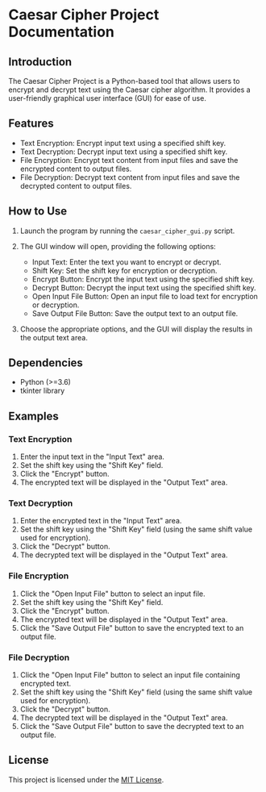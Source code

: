 # Caesar Cipher Project Documentation

## Introduction

The Caesar Cipher Project is a Python-based tool that allows users to encrypt and decrypt text using the Caesar cipher algorithm. It provides a user-friendly graphical user interface (GUI) for ease of use.

## Features

- Text Encryption: Encrypt input text using a specified shift key.
- Text Decryption: Decrypt input text using a specified shift key.
- File Encryption: Encrypt text content from input files and save the encrypted content to output files.
- File Decryption: Decrypt text content from input files and save the decrypted content to output files.

## How to Use

1. Launch the program by running the `caesar_cipher_gui.py` script.
2. The GUI window will open, providing the following options:

   - Input Text: Enter the text you want to encrypt or decrypt.
   - Shift Key: Set the shift key for encryption or decryption.
   - Encrypt Button: Encrypt the input text using the specified shift key.
   - Decrypt Button: Decrypt the input text using the specified shift key.
   - Open Input File Button: Open an input file to load text for encryption or decryption.
   - Save Output File Button: Save the output text to an output file.

3. Choose the appropriate options, and the GUI will display the results in the output text area.

## Dependencies

- Python (>=3.6)
- tkinter library

## Examples

### Text Encryption

1. Enter the input text in the "Input Text" area.
2. Set the shift key using the "Shift Key" field.
3. Click the "Encrypt" button.
4. The encrypted text will be displayed in the "Output Text" area.

### Text Decryption

1. Enter the encrypted text in the "Input Text" area.
2. Set the shift key using the "Shift Key" field (using the same shift value used for encryption).
3. Click the "Decrypt" button.
4. The decrypted text will be displayed in the "Output Text" area.

### File Encryption

1. Click the "Open Input File" button to select an input file.
2. Set the shift key using the "Shift Key" field.
3. Click the "Encrypt" button.
4. The encrypted text will be displayed in the "Output Text" area.
5. Click the "Save Output File" button to save the encrypted text to an output file.

### File Decryption

1. Click the "Open Input File" button to select an input file containing encrypted text.
2. Set the shift key using the "Shift Key" field (using the same shift value used for encryption).
3. Click the "Decrypt" button.
4. The decrypted text will be displayed in the "Output Text" area.
5. Click the "Save Output File" button to save the decrypted text to an output file.

## License

This project is licensed under the [MIT License](LICENSE).
